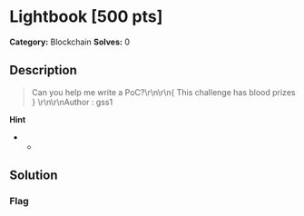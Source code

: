 # Lightbook [500 pts]

**Category:** Blockchain
**Solves:** 0

## Description
>Can you help me write a PoC?\r\n\r\n{ This challenge has blood prizes }  \r\n\r\nAuthor : gss1

**Hint**
* -

## Solution

### Flag

